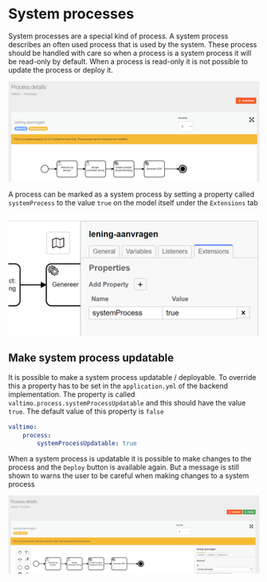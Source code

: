 # System processes

System processes are a special kind of process. A system process describes an often used process 
that is used by the system. These process should be handled with care so when a process
is a system process it will be read-only by default. When a process is read-only it is not possible
to update the process or deploy it.

![Read only system process](img/read-only-system-process.png)

A process can be marked as a system process by setting a property called `systemProcess`
to the value `true` on the model itself under the `Extensions` tab

![Setting system process property](img/setting-system-process-property.png)

## Make system process updatable
It is possible to make a system process updatable / deployable. To override this a property has to
be set in the `application.yml` of the backend implementation. The property is called
`valtimo.process.systemProcessUpdatable` and this should have the value `true`. The default value of
this property is `false`

```yaml
valtimo:
    process:
        systemProcessUpdatable: true
```

When a system process is updatable it is possible to make changes to the process and the 
`Deploy` button is available again. But a message is still shown to warns the user to be
careful when making changes to a system process

![System process](img/system-process.png)
